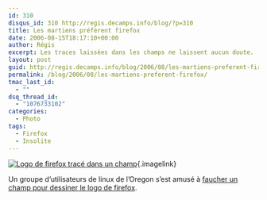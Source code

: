 ```yaml
---
id: 310
disqus_id: 310 http://regis.decamps.info/blog/?p=310
title: Les martiens préfèrent firefox
date: 2006-08-15T18:17:10+00:00
author: Régis
excerpt: Les traces laissées dans les champs ne laissent aucun doute.
layout: post
guid: http://regis.decamps.info/blog/2006/08/les-martiens-preferent-firefox/
permalink: /blog/2006/08/les-martiens-preferent-firefox/
tmac_last_id:
  - ""
dsq_thread_id:
  - "1076733102"
categories:
  - Photo
tags:
  - Firefox
  - Insolite
---
```

[<img id="image309" src="http://regis.decamps.info/blog/wp-content/uploads/2006/08/mg_5560.sized.thumbnail.jpg" alt="Logo de firefox tracé dans un champ" />](http://regis.decamps.info/blog/wp-content/uploads/2006/08/mg_5560.sized.jpg "Logo de firefox tracÃ© dans un champ"){.imagelink}
  
Un groupe d’utilisateurs de linux de l’Oregon s’est amusé à [faucher un champ pour dessiner le logo de firefox](http://lug.oregonstate.edu/index.php/Projects/Firefox/Firefox_Circle).
